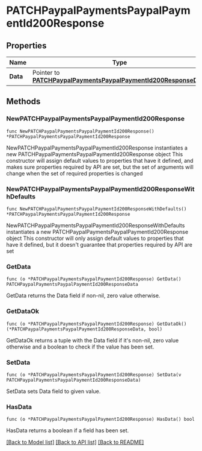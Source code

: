 # PATCHPaypalPaymentsPaypalPaymentId200Response

## Properties

Name | Type | Description | Notes
------------ | ------------- | ------------- | -------------
**Data** | Pointer to [**PATCHPaypalPaymentsPaypalPaymentId200ResponseData**](PATCHPaypalPaymentsPaypalPaymentId200ResponseData.md) |  | [optional] 

## Methods

### NewPATCHPaypalPaymentsPaypalPaymentId200Response

`func NewPATCHPaypalPaymentsPaypalPaymentId200Response() *PATCHPaypalPaymentsPaypalPaymentId200Response`

NewPATCHPaypalPaymentsPaypalPaymentId200Response instantiates a new PATCHPaypalPaymentsPaypalPaymentId200Response object
This constructor will assign default values to properties that have it defined,
and makes sure properties required by API are set, but the set of arguments
will change when the set of required properties is changed

### NewPATCHPaypalPaymentsPaypalPaymentId200ResponseWithDefaults

`func NewPATCHPaypalPaymentsPaypalPaymentId200ResponseWithDefaults() *PATCHPaypalPaymentsPaypalPaymentId200Response`

NewPATCHPaypalPaymentsPaypalPaymentId200ResponseWithDefaults instantiates a new PATCHPaypalPaymentsPaypalPaymentId200Response object
This constructor will only assign default values to properties that have it defined,
but it doesn't guarantee that properties required by API are set

### GetData

`func (o *PATCHPaypalPaymentsPaypalPaymentId200Response) GetData() PATCHPaypalPaymentsPaypalPaymentId200ResponseData`

GetData returns the Data field if non-nil, zero value otherwise.

### GetDataOk

`func (o *PATCHPaypalPaymentsPaypalPaymentId200Response) GetDataOk() (*PATCHPaypalPaymentsPaypalPaymentId200ResponseData, bool)`

GetDataOk returns a tuple with the Data field if it's non-nil, zero value otherwise
and a boolean to check if the value has been set.

### SetData

`func (o *PATCHPaypalPaymentsPaypalPaymentId200Response) SetData(v PATCHPaypalPaymentsPaypalPaymentId200ResponseData)`

SetData sets Data field to given value.

### HasData

`func (o *PATCHPaypalPaymentsPaypalPaymentId200Response) HasData() bool`

HasData returns a boolean if a field has been set.


[[Back to Model list]](../README.md#documentation-for-models) [[Back to API list]](../README.md#documentation-for-api-endpoints) [[Back to README]](../README.md)


